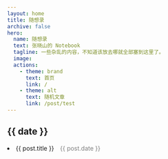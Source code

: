 ```yaml
---
layout: home
title: 随想录
archive: false
hero:
  name: 随想录
  text: 张晓山的 Notebook
  tagline: 一些杂乱的内容，不知道该放去哪就全部塞到这里了。
  image:
  actions:
    - theme: brand
      text: 首页
      link: /
    - theme: alt
      text: 随机文章
      link: /post/test
---
```

<script setup lang="ts">
import { data as posts } from '../../.vitepress/components/archive/post.data.mts'

// 按「年/月」分组
const groupedPosts = posts.reduce((acc, post) => {
  const [year, month] = post.date.split('/').slice(0, 2); // 提取年和月
  const key = `${year}/${month}`;
  if (!acc[key]) acc[key] = [];
  acc[key].push(post);
  return acc;
}, {} as Record<string, typeof posts>);
</script>

<div v-for="(posts, date) in groupedPosts" :key="date">

## {{ date }}
  <li v-for="post in posts" :key="date">
    <a :href="post.url" :key="post.url">
      {{ post.title }}
    </a>
    <span style="color: gray; margin-left: 10px;">
      {{ post.date }}
    </span>
  </li>
</div>